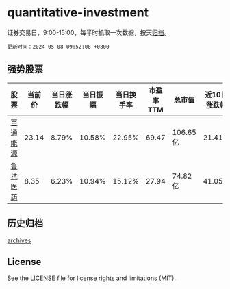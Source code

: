 # quantitative-investment

证券交易日，9:00-15:00，每半时抓取一次数据，按天[归档](archives)。

`更新时间：2024-05-08 09:52:08 +0800`

## 强势股票

|股票|当前价|当日涨跌幅|当日振幅|当日换手率|市盈率TTM|总市值|近10日涨跌幅|
|----|----|----|----|----|----|----|----|
|[百通能源](https://xueqiu.com/S/SZ001376)|23.14|8.79%|10.58%|22.95%|69.47|106.65亿|21.41%|
|[鲁抗医药](https://xueqiu.com/S/SH600789)|8.35|6.23%|10.94%|15.12%|27.94|74.82亿|41.05%|

## 历史归档

[archives](archives)

## License

See the [LICENSE](LICENSE) file for license rights and limitations (MIT).